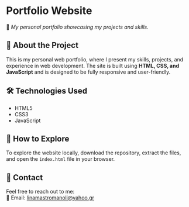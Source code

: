 # Portfolio Website  
🚀 *My personal portfolio showcasing my projects and skills.*  

## 📌 About the Project  
This is my personal web portfolio, where I present my skills, projects, and experience in web development. The site is built using **HTML, CSS, and JavaScript** and is designed to be fully responsive and user-friendly.  

## 🛠️ Technologies Used  
- HTML5  
- CSS3  
- JavaScript  

## 🚀 How to Explore  
To explore the website locally, download the repository, extract the files, and open the `index.html` file in your browser.  

## 📩 Contact  
Feel free to reach out to me:  
📧 Email: linamastromanoli@yahoo.gr

